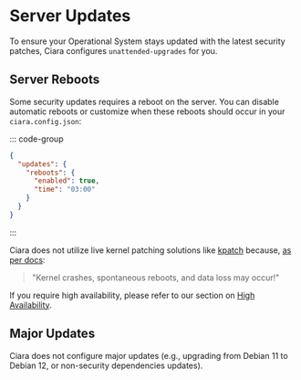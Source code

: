 # Server Updates

To ensure your Operational System stays updated with the latest security patches, Ciara configures `unattended-upgrades` for you.

## Server Reboots

Some security updates requires a reboot on the server. You can disable automatic reboots or customize when these reboots should occur in your `ciara.config.json`:

::: code-group
```json [ciara.config.json]
{
  "updates": {
    "reboots": {
      "enabled": true,
      "time": "03:00"
    }
  }
}
```
:::

Ciara does not utilize live kernel patching solutions like [kpatch](https://github.com/dynup/kpatch) because, [as per docs](https://github.com/dynup/kpatch/blob/master/README.md):

> "Kernel crashes, spontaneous reboots, and data loss may occur!"

If you require high availability, please refer to our section on [High Availability](/high-availability).

## Major Updates

Ciara does not configure major updates (e.g., upgrading from Debian 11 to Debian 12, or non-security dependencies updates).
